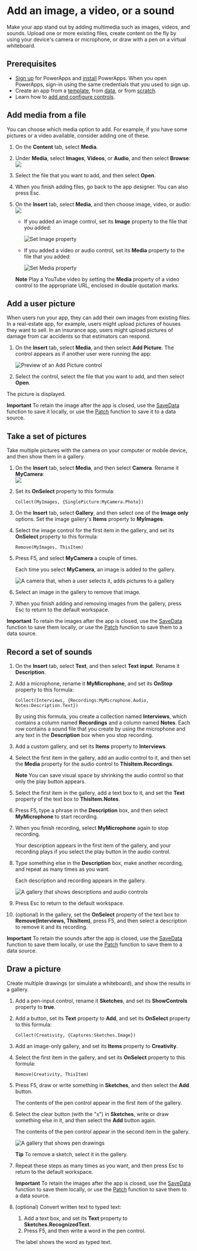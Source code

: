 <properties
	pageTitle="Add an image, a video, or a sound | Microsoft PowerApps"
	description="Show an image file, play a video file, take a picture with a camera, draw a picture with a pen, or record and play an audio file"
	services=""
	suite="powerapps"
	documentationCenter=""
	authors="aftowen"
	manager="erikre"
	editor=""/>

<tags
   ms.service="powerapps"
   ms.devlang="na"
   ms.topic="article"
   ms.tgt_pltfrm="na"
   ms.workload="na"
   ms.date="04/27/2016"
   ms.author="anneta"/>

# Add an image, a video, or a sound

Make your app stand out by adding multimedia such as images, videos, and sounds. Upload one or more existing files, create content on the fly by using your device's camera or microphone, or draw with a pen on a virtual whiteboard.

## Prerequisites

- [Sign up](signup-for-powerapps.md) for PowerApps and [install](http://aka.ms/powerappsinstall) PowerApps. When you open PowerApps, sign-in using the same credentials that you used to sign up.
- Create an app from a [template](get-started-test-drive.md), from [data](get-started-create-from-data.md), or from [scratch](get-started-create-from-blank.md).
- Learn how to [add and configure controls](add-configure-controls.md).

## Add media from a file ##
You can choose which media option to add. For example, if you have some pictures or a video available, consider adding one of these. 

1. On the **Content** tab, select **Media**.
2. Under **Media**, select **Images**, **Videos**, or **Audio**, and then select **Browse**:  
	![][1]  
3. Select the file that you want to add, and then select **Open**.
4. When you finish adding files, go back to the app designer. You can also press Esc.
5. On the **Insert** tab, select **Media**, and then choose image, video, or audio:  
	![][8]

	- If you added an image control, set its **Image** property to the file that you added:  

		![Set Image property][9]

	- If you added a video or audio control, set its **Media** property to the file that you added:  

		![Set Media property][10]

	**Note** Play a YouTube video by setting the **Media** property of a video control to the appropriate URL, enclosed in double quotation marks.

## Add a user picture ##
When users run your app, they can add their own images from existing files. In a real-estate app, for example, users might upload pictures of houses they want to sell. In an insurance app, users might upload pictures of damage from car accidents so that estimators can respond.

1. On the **Insert** tab, select **Media**, and then select **Add Picture**. The control appears as if another user were running the app:  

	![Preview of an Add Picture control][4]

2. Select the control, select the file that you want to add, and then select **Open**.

The picture is displayed.

**Important** To retain the image after the app is closed, use the [SaveData](function-savedata-loaddata.md) function to save it locally, or use the [Patch](function-patch.md) function to save it to a data source.

## Take a set of pictures
Take multiple pictures with the camera on your computer or mobile device, and then show them in a gallery.

1. On the **Insert** tab, select **Media**, and then select **Camera**. Rename it **MyCamera**:  
	![][11]
2. Set its **OnSelect** property to this formula:

	```Collect(MyImages, {SinglePicture:MyCamera.Photo})```

3. On the **Insert** tab, select **Gallery**, and then select one of the **Image only** options. Set the image gallery's  **Items** property to **MyImages**.

4. Select the image control for the first item in the gallery, and set its **OnSelect** property to this formula:

	```Remove(MyImages, ThisItem)```

5. Press F5, and select **MyCamera** a couple of times.

	Each time you select **MyCamera**, an image is added to the gallery.

	![A camera that, when a user selects it, adds pictures to a gallery][5]

6. Select an image in the gallery to remove that image.

7. When you finish adding and removing images from the gallery, press Esc to return to the default workspace.

**Important** To retain the images after the app is closed, use the [SaveData](function-savedata-loaddata.md) function to save them locally, or use the [Patch](function-patch.md) function to save them to a data source.

## Record a set of sounds
1. On the **Insert** tab, select **Text**, and then select **Text input**. Rename it **Description**.
2. Add a microphone, rename it **MyMicrophone**, and set its **OnStop** property to this formula:

	```Collect(Interviews, {Recordings:MyMicrophone.Audio, Notes:Description.Text})``` 

	By using this formula, you create a collection named **Interviews**, which contains a column named **Recordings** and a column named **Notes**. Each row contains a sound file that you create by using the microphone and any text in the **Description** box when you stop recording.

3. Add a custom gallery, and set its **Items** property to **Interviews**.

4. Select the first item in the gallery, add an audio control to it, and then set the **Media** property for the audio control to **ThisItem.Recordings**.

	**Note** You can save visual space by shrinking the audio control so that only the play button appears.

5. Select the first item in the gallery, add a text box to it, and set the **Text** property of the text box to **ThisItem.Notes**.

6. Press F5, type a phrase in the **Description** box, and then select **MyMicrophone** to start recording.

1. When you finish recording, select **MyMicrophone** again to stop recording.

	Your description appears in the first item of the gallery, and your recording plays if you select the play button in the audio control.

1. Type something else in the **Description** box, make another recording, and repeat as many times as you want.

	Each description and recording appears in the gallery.

	![A gallery that shows descriptions and audio controls][6]

1. Press Esc to return to the default workspace.

1. (optional) In the gallery, set the **OnSelect** property of the text box to **Remove(Interviews, ThisItem)**, press F5, and then select a description to remove it and its recording.

**Important** To retain the sounds after the app is closed, use the [SaveData](function-savedata-loaddata.md) function to save them locally, or use the [Patch](function-patch.md) function to save them to a data source.

## Draw a picture ##
Create multiple drawings (or simulate a whiteboard), and show the results in a gallery.

1. Add a pen-input control, rename it **Sketches**, and set its **ShowControls** property to **true**.
1. Add a button, set its **Text** property to **Add**, and set its **OnSelect** property to this formula:

	```Collect(Creativity, {Captures:Sketches.Image})```

1. Add an image-only gallery, and set its **Items** property to **Creativity**.

1. Select the first item in the gallery, and set its **OnSelect** property to this formula:

	```Remove(Creativity, ThisItem)```

1. Press F5, draw or write something in **Sketches**, and then select the **Add** button.

	The contents of the pen control appear in the first item of the gallery.

1. Select the clear button (with the "x") in **Sketches**, write or draw something else in it, and then select the **Add** button again.

	The contents of the pen control appear in the second item in the gallery.

	![A gallery that shows pen drawings][7]

	**Tip** To remove a sketch, select it in the gallery.

1. Repeat these steps as many times as you want, and then press Esc to return to the default workspace.

	**Important** To retain the images after the app is closed, use the [SaveData](function-savedata-loaddata.md) function to save them locally, or use the [Patch](function-patch.md) function to save them to a data source.

1. (optional) Convert written text to typed text:

	1. Add a text box, and set its **Text** property to **Sketches.RecognizedText**.
	1. Press F5, and then write a word in the pen control.

	The label shows the word as typed text.



[1]: ./media/add-images-pictures-audio-video/add-image-video-audio-file.png
[3]: ./media/add-images-pictures-audio-video/add-intro-sound.png
[4]: ./media/add-images-pictures-audio-video/add-picture.png
[5]: ./media/add-images-pictures-audio-video/camera-gallery.png
[6]: ./media/add-images-pictures-audio-video/audio-gallery.png
[7]: ./media/add-images-pictures-audio-video/pen-gallery.png
[8]: ./media/add-images-pictures-audio-video/mediaoptions.png
[9]: ./media/add-images-pictures-audio-video/imageproperty.png
[10]: ./media/add-images-pictures-audio-video/mediaproperty.png
[11]: ./media/add-images-pictures-audio-video/renamecamera.png